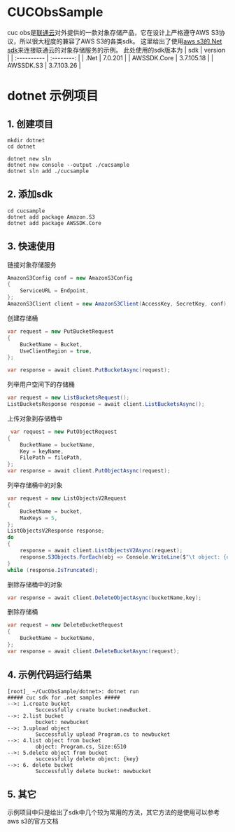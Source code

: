 # CUCObsSample
cuc obs是[联通云](https://www.cucloud.cn/product/oss.html)对外提供的一款对象存储产品，它在设计上严格遵守AWS S3协议，所以很大程度的兼容了AWS S3的各类sdk。
这里给出了使用[aws s3的.Net sdk](https://docs.aws.amazon.com/sdkfornet/v3/apidocs/items/S3/NS3.html)来连接联通云的对象存储服务的示例。
此处使用的sdk版本为
| sdk         |  version   |
| :---------- | :--------: |
| .Net        |  7.0.201   |
| AWSSDK.Core | 3.7.105.18 |
| AWSSDK.S3   | 3.7.103.26 |


# dotnet 示例项目
## 1. 创建项目
```
mkdir dotnet
cd dotnet 

dotnet new sln
dotnet new console --output ./cucsample
dotnet sln add ./cucsample 
```
## 2. 添加sdk
```
cd cucsample
dotnet add package Amazon.S3
dotnet add package AWSSDK.Core
```
## 3. 快速使用
链接对象存储服务
```C#
AmazonS3Config conf = new AmazonS3Config
{
    ServiceURL = Endpoint,
};
AmazonS3Client client = new AmazonS3Client(AccessKey, SecretKey, conf);
```
创建存储桶
```C# 
var request = new PutBucketRequest
{
    BucketName = Bucket,
    UseClientRegion = true,
};

var response = await client.PutBucketAsync(request);
```
列举用户空间下的存储桶
```C#
var request = new ListBucketsRequest();
ListBucketsResponse response = await client.ListBucketsAsync();
```
上传对象到存储桶中
```C#
 var request = new PutObjectRequest
{
    BucketName = bucketName,
    Key = keyName,
    FilePath = filePath,
};
var response = await client.PutObjectAsync(request);
```
列举存储桶中的对象
```C#
var request = new ListObjectsV2Request
{
    BucketName = bucket,
    MaxKeys = 5,
};
ListObjectsV2Response response;
do
{
    response = await client.ListObjectsV2Async(request);
    response.S3Objects.ForEach(obj => Console.WriteLine($"\t object: {obj.Key}, Size:{obj.Size}"));
}
while (response.IsTruncated);
```
删除存储桶中的对象
```C#
var response = await client.DeleteObjectAsync(bucketName,key);
```
删除存储桶
```C#
var request = new DeleteBucketRequest
{
    BucketName = bucketName,
};
var response = await client.DeleteBucketAsync(request);
```
## 4. 示例代码运行结果
```shell
[root]_ ~/CucObsSample/dotnet>: dotnet run
##### cuc sdk for .net samples #####
-->: 1.create bucket 
         Successfully create bucket:newBucket.
-->: 2.list bucket 
         bucket: newbucket
-->: 3.upload object 
         Successfully upload Program.cs to newbucket
-->: 4.list object from bucket 
         object: Program.cs, Size:6510
-->: 5.delete object from bucket 
         successfully delete object: {key}
-->: 6. delete bucket 
         Successfully delete bucket: newbucket
```
## 5. 其它
示例项目中只是给出了sdk中几个较为常用的方法，其它方法的是使用可以参考aws s3的官方文档
